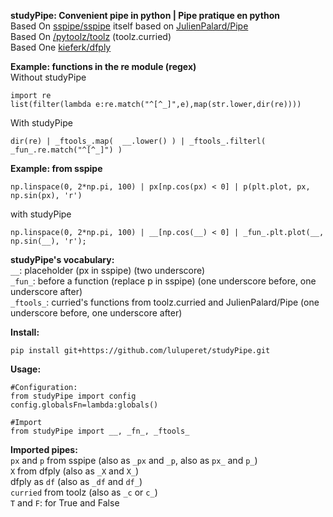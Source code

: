 **studyPipe: Convenient pipe in python | Pipe pratique en python**  
Based On [sspipe/sspipe](https://github.com/sspipe/sspipe)  itself based on  [JulienPalard/Pipe](https://github.com/JulienPalard/Pipe)  
Based On [/pytoolz/toolz](https://github.com/pytoolz/toolz) (toolz.curried)  
Based One [kieferk/dfply](https://github.com/kieferk/dfply)

**Example: functions in the re module (regex)**  
Without studyPipe

```
import re
list(filter(lambda e:re.match("^[^_]",e),map(str.lower,dir(re))))
```

With studyPipe
```
dir(re) | _ftools_.map(  __.lower() ) | _ftools_.filterl( _fun_.re.match("^[^_]") )
```

**Example: from sspipe**  

```
np.linspace(0, 2*np.pi, 100) | px[np.cos(px) < 0] | p(plt.plot, px, np.sin(px), 'r')
```

with studyPipe

```
np.linspace(0, 2*np.pi, 100) | __[np.cos(__) < 0] | _fun_.plt.plot(__, np.sin(__), 'r');
```


**studyPipe's vocabulary:**  
`__`: placeholder (px in sspipe) (two underscore)  
`_fun_`: before a function (replace p in sspipe) (one underscore before, one underscore after)  
`_ftools_`: curried's functions from toolz.curried and JulienPalard/Pipe  (one underscore before, one underscore after)  

**Install:**
```
pip install git+https://github.com/luluperet/studyPipe.git
```


**Usage:**
```
#Configuration:  
from studyPipe import config
config.globalsFn=lambda:globals()

#Import
from studyPipe import __, _fn_, _ftools_
```

**Imported pipes:**  
`px` and `p` from sspipe (also as `_px` and `_p`, also as `px_` and `p_`)  
`X` from dfply (also as `_X` and `X_`)    
dfply as `df` (also as `_df` and `df_`)  
`curried` from toolz (also as `_c` or `c_`)  
`T` and `F`: for True and False  

